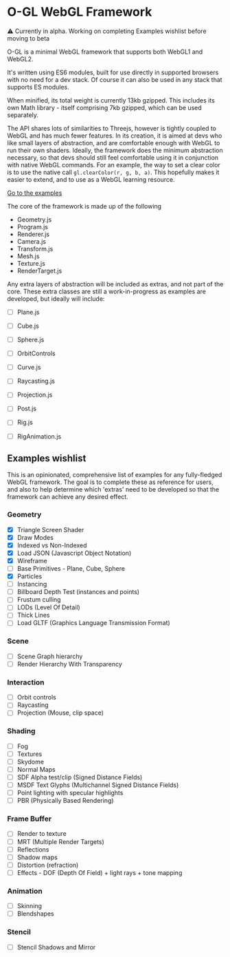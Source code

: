 # O-GL WebGL Framework

:warning: Currently in alpha. Working on completing Examples wishlist before moving to beta

O-GL is a minimal WebGL framework that supports both WebGL1 and WebGL2.

It's written using ES6 modules, built for use directly in supported browsers with no need for a dev stack.
Of course it can also be used in any stack that supports ES modules.

When minified, its total weight is currently 13kb gzipped.
This includes its own Math library - itself comprising 7kb gzipped, which can be used separately.

The API shares lots of similarities to Threejs, however is tightly coupled to WebGL and has much fewer features.
In its creation, it is aimed at devs who like small layers of abstraction, and are comfortable enough with WebGL to run their own shaders.
Ideally, the framework does the minimum abstraction necessary, so that devs should still feel comfortable using it in conjunction with native WebGL commands.
For an example, the way to set a clear color is to use the native call `gl.clearColor(r, g, b, a)`.
This hopefully makes it easier to extend, and to use as a WebGL learning resource.

[Go to the examples](https://oframe.github.io/ogl/examples)

The core of the framework is made up of the following
 - Geometry.js
 - Program.js
 - Renderer.js
 - Camera.js
 - Transform.js
 - Mesh.js
 - Texture.js
 - RenderTarget.js

Any extra layers of abstraction will be included as extras, and not part of the core.
These extra classes are still a work-in-progress as examples are developed, but ideally will include:
 - [ ] Plane.js
 - [ ] Cube.js
 - [ ] Sphere.js
 - [ ] OrbitControls
 - [ ] Curve.js
 - [ ] Raycasting.js
 - [ ] Projection.js
 - [ ] Post.js
 - [ ] Rig.js
 - [ ] RigAnimation.js


## Examples wishlist

This is an opinionated, comprehensive list of examples for any fully-fledged WebGL framework.
The goal is to complete these as reference for users, and also to help determine which 'extras' need to be developed
so that the framework can achieve any desired effect.

### Geometry
 - [x] Triangle Screen Shader
 - [x] Draw Modes
 - [x] Indexed vs Non-Indexed
 - [x] Load JSON (Javascript Object Notation)
 - [x] Wireframe
 - [ ] Base Primitives - Plane, Cube, Sphere
 - [x] Particles
 - [ ] Instancing
 - [ ] Billboard Depth Test (instances and points)
 - [ ] Frustum culling
 - [ ] LODs (Level Of Detail)
 - [ ] Thick Lines
 - [ ] Load GLTF (Graphics Language Transmission Format)

### Scene
 - [ ] Scene Graph hierarchy
 - [ ] Render Hierarchy With Transparency

### Interaction
 - [ ] Orbit controls
 - [ ] Raycasting
 - [ ] Projection (Mouse, clip space)

### Shading
 - [ ] Fog
 - [ ] Textures
 - [ ] Skydome
 - [ ] Normal Maps
 - [ ] SDF Alpha test/clip (Signed Distance Fields)
 - [ ] MSDF Text Glyphs (Multichannel Signed Distance Fields)
 - [ ] Point lighting with specular highlights
 - [ ] PBR (Physically Based Rendering)

### Frame Buffer
 - [ ] Render to texture
 - [ ] MRT (Multiple Render Targets)
 - [ ] Reflections
 - [ ] Shadow maps
 - [ ] Distortion (refraction)
 - [ ] Effects - DOF (Depth Of Field) + light rays + tone mapping

### Animation
 - [ ] Skinning
 - [ ] Blendshapes

### Stencil
 - [ ] Stencil Shadows and Mirror

